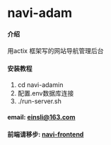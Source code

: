 # navi-adam

#### 介绍
用actix 框架写的网站导航管理后台

#### 安装教程

1.  cd navi-adamin
2.  配置.env数据库连接
3.  ./run-server.sh

#### email: einsli@163.com

#### 前端请移步: <a href=" https://github.com/einsli/navi-frontend">navi-frontend</a>
